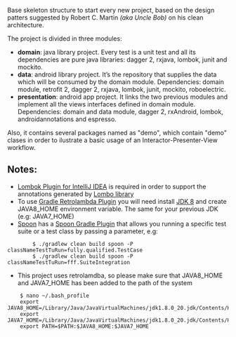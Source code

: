 Base skeleton structure to start every new project, based on the design patters suggested by Robert C. Martin *(aka Uncle Bob)* on his clean architecture.

The project is divided in three modules:
* **domain**: java library project. Every test is a unit test and all its dependencies are pure java libraries: dagger 2, rxjava, lombok, junit and mockito.
* **data**: android library project. It’s the repository that supplies the data which will be consumed by the domain module. Dependencies: domain module, retrofit 2, dagger 2, rxjava, lombok, junit, mockito, roboelectric.
* **presentation**: android app project. It links the two previous modules and implement all the views interfaces defined in domain module. Dependencies: domain and data module, dagger 2, rxAndroid, lombok, androidannotations and espresso.

Also, it contains several packages named as "demo", which contain "demo" clases in order to ilustrate a basic usage of an Interactor-Presenter-View workflow. 

## Notes:
+ [Lombok Plugin for IntelliJ IDEA](https://github.com/mplushnikov/lombok-intellij-plugin) is required in order to support the annotations generated by [Lombo library](https://github.com/rzwitserloot/lombok)
+ To use [Gradle Retrolambda Plugin](https://github.com/evant/gradle-retrolambda) you will need install [JDK 8](http://www.oracle.com/technetwork/java/javase/overview/java8-2100321.html) and create JAVA8_HOME environment variable. The same for your previous JDK (e.g: JAVA7_HOME)
+ [Spoon](https://github.com/square/spoon) has a [Spoon Gradle Plugin](https://github.com/stanfy/spoon-gradle-plugin) that allows you running a specific test suite or a test class by passing a parameter, e.g:
```
        $ ./gradlew clean build spoon -P classNameTestTuRun=fully.qualified.TestCase
        $ ./gradlew clean build spoon -P classNameTestTuRun=fff.SuiteIntegration
```
+ This project uses retrolamdba, so please make sure that JAVA8_HOME and JAVA7_HOME has been added to the path of the system
```
    $ nano ~/.bash_profile
	export JAVA8_HOME=/Library/Java/JavaVirtualMachines/jdk1.8.0_20.jdk/Contents/Home
	export JAVA7_HOME=/Library/Java/JavaVirtualMachines/jdk1.8.0_20.jdk/Contents/Home
	export PATH=$PATH:$JAVA8_HOME:$JAVA7_HOME
```